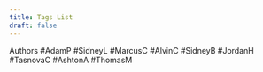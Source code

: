 ```yaml
---
title: Tags List
draft: false
---
```


Authors
#AdamP
#SidneyL
#MarcusC
#AlvinC
#SidneyB
#JordanH
#TasnovaC
#AshtonA
#ThomasM
